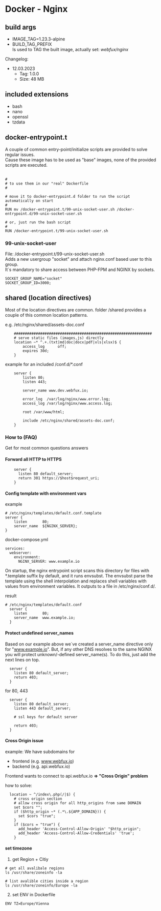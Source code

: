 # Docker - Nginx

## build args
- IMAGE_TAG=1.23.3-alpine
- BUILD_TAG_PREFIX<br>
Is used to TAG the built image, actually set: _webfux/nginx_

Changelog:
- 12.03.2023
  - Tag: 1.0.0
  - Size: 48 MB

## included extensions
- bash
- nano
- openssl
- tzdata

## docker-entrypoint.t
A couple of common entry-point/initialize scripts are provided to solve regular issues.<br>
Cause these image has to be used as "base" images, none of the provided scripts are executed.<br><br>
```
#
# to use them in our "real" Dockerfile
#

# move it to docker-entrypoint.d folder to run the script automatically on start
#
RUN mv /docker-entrypoint.t/99-unix-socket-user.sh /docker-entrypoint.d/99-unix-socket-user.sh

# or, just run the bash script
#
RUN /docker-entrypoint.t/99-unix-socket-user.sh
```
### 99-unix-socket-user
File: /docker-entrypoint.t/99-unix-socket-user.sh<br>
Adds a new usergroup "socket" and attach nginx.conf based user to this group.<br>
It´s mandatory to share access between PHP-FPM and NGINX by sockets.<br>
```
SOCKET_GROUP_NAME="socket"
SOCKET_GROUP_ID=3000;
```

## shared (location directives)
Most of the location directives are common. folder /shared provides a couple of this common location patterns.

e.g. /etc/nginx/shared/assets-doc.conf
```
    ###############################################################
    # serve static files (images,js) directly
    location ~* ^.+.(txt|md|doc|docx|pdf|xls|xlsx)$ {
        access_log      off;
        expires 30d;
    }
```

example for an included /conf.d/*.conf
```
    server {
        listen 80;
        listen 443;

        server_name www.dev.webfux.io;

        error_log  /var/log/nginx/www.error.log;
        access_log /var/log/nginx/www.access.log;

        root /var/www/html;

        include /etc/nginx/shared/assets-doc.conf;
    }
```
### How to (FAQ)
Get for most common questions answers 
#### Forward all HTTP to HTTPS
```
    server {
      listen 80 default_server;
      return 301 https://$host$request_uri;
    }
```

#### Config template with environment vars
example
```
# /etc/nginx/templates/default.conf.template
server {
    listen       80;
    server_name  ${NGINX_SERVER};
}
```
docker-compose.yml
```
services:
  webserver:
    environment:
      NGINX_SERVER: www.example.io
```
On startup, the nginx entrypoint script scans this directory for files with *.template suffix by default, and it runs envsubst. The envsubst parse the template using the shell interpolation and replaces shell variables with values from environment variables. It outputs to a file in /etc/nginx/conf.d/.

result
```
# /etc/nginx/templates/default.conf
  server {
    listen       80;
    server_name  www.example.io;
  }
```
#### Protect undefined server_names
Based on our example above we´ve created a server_name directive only for "www.example.io". But, if any other DNS resolves to the same NGINX you will protect unknown/-defined server_name(s). To do this, just add the next lines on top.
```
  server {
    listen 80 default_server;
    return 403;
  }
```
for 80, 443
```
  server {
    listen 80 default_server;
    listen 443 default_server;
    
    # ssl keys for default server
        
    return 403;
  }
```
#### Cross Origin issue
example:
We have subdomains for 
- frontend (e.g. www.webfux.io)
- backend (e.g. api.webfux.io)

Frontend wants to connect to api.webfux.io **=> "Cross Origin" problem**<br>

how to solve:
```
  location ~ ^/index\.php(/|$) {
    # cross origin section
    # allow cross origin for all http_origins from same DOMAIN
    set $cors "";
    if ($http_origin ~* (.*\.${APP_DOMAIN})) {
      set $cors "true";
    }
    if ($cors = "true") {
      add_header 'Access-Control-Allow-Origin' "$http_origin";
      add_header 'Access-Control-Allow-Credentials' 'true';
    }
```
#### set timezone
1. get Region + Citiy
```
# get all avalibale regions
ls /usr/share/zoneinfo -la

# list avalible cities inside a region
ls /usr/share/zoneinfo/Europe -la
```
2. set ENV in Dockerfile
```
ENV TZ=Europe/Vienna
```
   